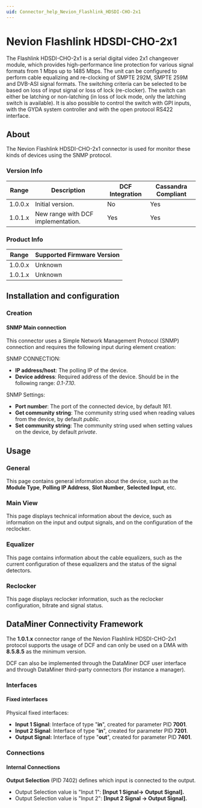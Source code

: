 ```yaml
---
uid: Connector_help_Nevion_Flashlink_HDSDI-CHO-2x1
---
```


# Nevion Flashlink HDSDI-CHO-2x1

The Flashlink HDSDI-CHO-2x1 is a serial digital video 2x1 changeover module, which provides high-performance line protection for various signal formats from 1 Mbps up to 1485 Mbps. The unit can be configured to perform cable equalizing and re-clocking of SMPTE 292M, SMPTE 259M and DVB-ASI signal formats. The switching criteria can be selected to be based on loss of input signal or loss of lock (re-clocker). The switch can either be latching or non-latching (in loss of lock mode, only the latching switch is available). It is also possible to control the switch with GPI inputs, with the GYDA system controller and with the open protocol RS422 interface.

## About

The Nevion Flashlink HDSDI-CHO-2x1 connector is used for monitor these kinds of devices using the SNMP protocol.

### Version Info

| **Range** | **Description**                    | **DCF Integration** | **Cassandra Compliant** |
|------------------|------------------------------------|---------------------|-------------------------|
| 1.0.0.x          | Initial version.                   | No                  | Yes                     |
| 1.0.1.x          | New range with DCF implementation. | Yes                 | Yes                     |

### Product Info

| Range | Supported Firmware Version |
|------------------|-----------------------------|
| 1.0.0.x          | Unknown                     |
| 1.0.1.x          | Unknown                     |

## Installation and configuration

### Creation

#### SNMP Main connection

This connector uses a Simple Network Management Protocol (SNMP) connection and requires the following input during element creation:

SNMP CONNECTION:

- **IP address/host**: The polling IP of the device.
- **Device address**: Required address of the device. Should be in the following range: *0.1-7.10*.

SNMP Settings:

- **Port number**: The port of the connected device, by default *161*.
- **Get community string**: The community string used when reading values from the device, by default *public*.
- **Set community string**: The community string used when setting values on the device, by default *private*.

## Usage

### General

This page contains general information about the device, such as the **Module Type**, **Polling IP Address**, **Slot Number**, **Selected Input**, etc.

### Main View

This page displays technical information about the device, such as information on the input and output signals, and on the configuration of the reclocker.

### Equalizer

This page contains information about the cable equalizers, such as the current configuration of these equalizers and the status of the signal detectors.

### Reclocker

This page displays reclocker information, such as the reclocker configuration, bitrate and signal status.

## DataMiner Connectivity Framework

The **1.0.1.x** connector range of the Nevion Flashlink HDSDI-CHO-2x1 protocol supports the usage of DCF and can only be used on a DMA with **8.5.8.5** as the minimum version.

DCF can also be implemented through the DataMiner DCF user interface and through DataMiner third-party connectors (for instance a manager).

### Interfaces

#### Fixed interfaces

Physical fixed interfaces:

- **Input 1 Signal**: Interface of type "**in**", created for parameter PID **7001**.
- **Input 2 Signal**: Interface of type "**in**", created for parameter PID **7201**.
- **Output Signal:** Interface of type "**out**", created for parameter PID **7401**.

### Connections

#### Internal Connections

**Output Selection** (PID 7402) defines which input is connected to the output.

- Output Selection value is "Input 1": **\[Input 1 Signal-\>** **Output** **Signal\].**
- Output Selection value is "Input 2": **\[Input 2 Signal -\> Output Signal\].**
